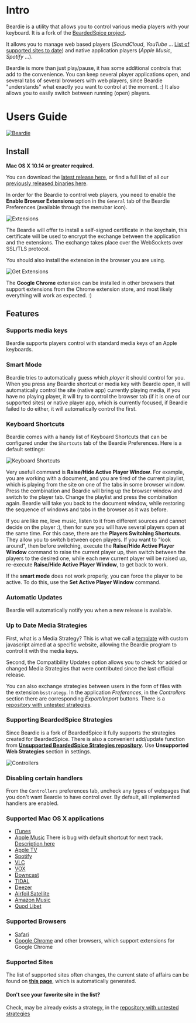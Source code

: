 # Intro

Beardie is a utility that allows you to control various media players with your keyboard. It is a fork of the [BeardedSpice project](https://github.com/beardedspice/beardedspice). 

It allows you to manage web based players (*SoundCloud*, *YouTube* ... [List of supported sites to date](#supported-sites)) and native application players (*Apple Music*, *Spotify* ...). 

Beardie is more than just play/pause, it has some additional controls that add to the convenience. You can keep several player applications open, and several tabs of several browsers with web players, since Beardie "understands" what exactly you want to control at the moment. :) It also allows you to easily switch between running (open) players.

# Users Guide

[![Beardie](images/bs.png)](images/bs.png)

## Install

**Mac OS X 10.14 or greater required.**

You can download the [latest release here](https://github.com/Stillness-2/beardie/releases/latest), or find a full list of all our [previously released binaries here](https://github.com/Stillness-2/beardie/releases).

In order for the Beardie to control web players, you need to enable the **Enable Browser Extensions** option in the `General` tab of the Beardie Preferences (available through the menubar icon).

![Extensions](images/exts.png)

The Beardie will offer to install a self-signed certificate in the keychain, this certificate will be used to encrypt the exchange between the application and the extensions. The exchange takes place over the WebSockets over SSL/TLS protocol.

You should also install the extension in the browser you are using.

![Get Extensions](images/get_exts.png)

The **Google Chrome** extension can be installed in other browsers that support extensions from the Chrome extension store, and most likely everything will work as expected. :)

## Features

### Supports media keys

Beardie supports players control with standard media keys of an Apple keyboards.

### Smart Mode

Beardie tries to automatically guess which *player* it should control for you. When you press any Beardie shortcut or media key with Beardie open, it will automatically control the site (native app) currently playing media, if you have no playing player, it will try to control the browser tab (if it is one of our supported sites) or native player app, which is currently focused, if Beardie failed to do either, it will automatically control the first.

### Keyboard Shortcuts
Beardie comes with a handy list of Keyboard Shortcuts that can be configured under the `Shortcuts` tab of the Beardie Preferences. Here is a default settings:

![Keyboard Shortcuts](images/keys.png)

Very usefull command is **Raise/Hide Active Player Window**. For example, you are working with a document, and you are tired of the current playlist, which is playing from the site on one of the tabs in some browser window. Press the combination and Beardie will bring up the browser window and switch to the player tab. Change the playlist and press the combination again. Beardie will take you back to the document window, while restoring the sequence of windows and tabs in the browser as it was before.

If you are like me, love music, listen to it from different sources and cannot decide on the player :), then for sure you will have several players open at the same time. For this case, there are the **Players Switching Shortcuts**. They allow you to switch between open players. If you want to "look around", then before switching, execute the **Raise/Hide Active Player Window** command to raise the current player up, then switch between the players to the desired one, while each new current player will be raised up, re-execute **Raise/Hide Active Player Window**, to get back to work.

If the **smart mode** does not work properly, you can force the player to be active. To do this, use the **Set Active Player Window** command.

### Automatic Updates

Beardie will automatically notify you when a new release is available.

### Up to Date Media Strategies

First, what is a Media Strategy? This is what we call a [template](template-explained.js) with custom javascript aimed at a specific website, allowing the Beardie program to control it with the media keys.

Second, the Compatibility Updates option allows you to check for added or changed Media Strategies that were contributed since the last official release.

You can also exchange strategies between users in the form of files with the extension `bsstrategy`. In the application *Preferences*, in the *Controllers* section there are corresponding *Export/Import* buttons. There is a [repository with untested strategies](https://github.com/beardedspice/BS-Strategies).

### Supporting BeardedSpice Strategies

Since Beardie is a fork of BeardedSpice it fully supports the strategies created for BeardedSpice. There is also a convenient add/update function from **[Unsupported BeardedSpice Strategies repository](https://github.com/beardedspice/BS-Strategies)**. Use **Unsupported Web Strategies** section in settings.

![Controllers](images/str.png)

### Disabling certain handlers
From the `Controllers` preferences tab, uncheck any types of webpages that you don't want Beardie to have control over. By default, all implemented handlers are enabled.

### Supported Mac OS X applications
- [iTunes](http://www.apple.com/itunes/)
- [Apple Music](https://www.apple.com/apple-music/) There is bug with default shortcut for next track. [Description here](docs/apple-music-app-issue.md)
- [Apple TV](https://www.apple.com/apple-tv-app/)
- [Spotify](https://www.spotify.com/)
- [VLC](http://www.videolan.org/vlc/)
- [VOX](http://coppertino.com/)
- [Downcast](http://downcast.fm/)
- [TIDAL](http://tidal.com/download)
- [Deezer](https://www.deezer.com/)
- [Airfoil Satellite](https://rogueamoeba.com/airfoil/satellite/)
- [Amazon Music](https://www.amazon.com/music/)
- [Quod Libet](https://github.com/quodlibet/quodlibet)

### Supported Browsers

 - [Safari](https://www.apple.com/safari/)
 - [Google Chrome](https://www.google.com/chrome/browser/desktop/) and other browsers, which support extensions for Google Chrome
 

### Supported Sites

The list of supported sites often changes, the current state of affairs can be found on **[this page](docs/supported-strategies.md)**, which is automatically generated.

#### Don't see your favorite site in the list?

Check, may be already exists a strategy, in the [repository with untested strategies](https://github.com/beardedspice/BS-Strategies)
